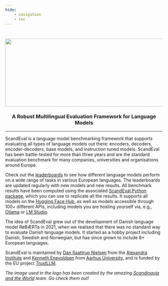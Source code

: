 ```yaml
---
hide:
    - navigation
    - toc
---
```

#
<div align='center'>
<img src="https://raw.githubusercontent.com/ScandEval/ScandEval/main/gfx/scandeval.png" width="517" height="217">
<h3>A Robust Multilingual Evaluation Framework for Language Models</h3>
</div>

--------------------------

ScandEval is a language model benchmarking framework that supports evaluating all types
of language models out there: encoders, decoders, encoder-decoders, base models, and
instruction tuned models. ScandEval has been battle-tested for more than three years and
are the standard evaluation benchmark for many companies, universities and organisations
around Europe.

Check out the [leaderboards](/leaderboards) to see how different language models perform
on a wide range of tasks in various European languages. The leaderboards are updated
regularly with new models and new results. All benchmark results have been computed
using the associated [ScandEval Python package](/python-package), which you can use to
replicate all the results. It supports all models on the [Hugging Face
Hub](https://huggingface.co/models), as well as models accessible through 100+ different
APIs, including models you are hosting yourself via, e.g., [Ollama](https://ollama.com/)
or [LM Studio](https://lmstudio.ai/).

The idea of ScandEval grew out of the development of Danish language model RøBÆRTa in
2021, when we realised that there was no standard way to evaluate Danish language
models. It started as a hobby project including Danish, Swedish and Norwegian, but has
since grown to include 8+ European languages.

ScandEval is maintained by [Dan Saattrup Nielsen](https://www.saattrupdan.com/) from the
[Alexandra Institute](https://alexandra.dk) and [Kenneth
Enevoldsen](https://www.kennethenevoldsen.com/) from [Aarhus University](https://au.dk),
and is funded by the EU project [TrustLLM](https://trustllm.eu/).

_The image used in the logo has been created by the amazing [Scandinavia and the
World](https://satwcomic.com/) team. Go check them out!_
